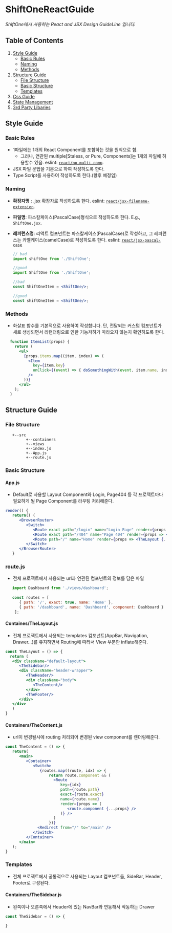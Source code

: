 # ShiftOneReactGuide

*ShiftOne에서 사용하는 React and JSX Design GuideLine 입니다.*


## Table of Contents
1. [Style Guide](#style-guide)
   - [Basic Rules](#basic-rules)
   - [Naming](#naming)
   - [Methods](#methods)
2. [Structure Guide](#structure-guide)
   - [File Structure](#file-structure)
   - [Basic Structure](#basic-structure)     
   - [Templates](#templates)
3. [Css Guide](#css-guide)
4. [State Management](#state-management)
5. [3rd Party Libaries](#3rdparty-libaries)

## Style Guide
### Basic Rules

 - 1파일에는 1개의 React Component를 포함하는 것을 원칙으로 함.
    - 그러나, 연관된 multiple[Staless, or Pure, Components]는 1개의 파일에 허용할수 있음. eslint: [`react/no-multi-comp`](https://github.com/yannickcr/eslint-plugin-react/blob/master/docs/rules/no-multi-comp.md#ignorestateless).
 - JSX 파일 문법을 기본으로 하여 작성하도록 한다.
 - Type Script를 사용하여 작성하도록 한다.(향후 예정임)
 
 ### Naming
 
  - **확장자명** : .jsx 확장자로 작성하도록 한다. eslint: [`react/jsx-filename-extension`](https://github.com/yannickcr/eslint-plugin-react/blob/master/docs/rules/jsx-filename-extension.md).
  - **파일명**: 파스칼케이스(PascalCase)형식으로 작성하도록 한다. E.g., `ShiftOne.jsx`.
  - **레퍼런스명**: 리액트 컴포넌트는 파스칼케이스(PascalCase)로 작성하고, 그 레퍼런스는 카멜케이스(camelCase)로 작성하도록 한다. eslint: [`react/jsx-pascal-case`](https://github.com/yannickcr/eslint-plugin-react/blob/master/docs/rules/jsx-pascal-case.md)
  
    ```jsx
    // bad
    import shiftOne from './ShiftOne';
    
    //good
    import ShiftOne from './ShiftOne';
    
    //bad
    const ShiftOneItem = <ShiftOne/>;
    
    //good
    const shiftOneItem = <ShiftOne/>;
    
### Methods

  - 화살표 함수를 기본적으로 사용하여 작성합니다. 단, 전달되는 커스텀 컴포넌트가 새로 생성되면서 리랜더링으로 인한 기능저하가 따라오지 않는지 확인하도록 한다.
  ```jsx
    function ItemList(props) {
      return (
        <ul>
          {props.items.map((item, index) => (
            <Item
              key={item.key}
              onClick={(event) => { doSomethingWith(event, item.name, index); }}
            />
          ))}
        </ul>
      );
    }
   ```
## Structure Guide
### File Structure
```
   +--src
         +--containers
         +--views
         +--index.js
         +--App.js
         +--route.js
```     
### Basic Structure
#### App.js
   - Default로 사용할 Layout Component와 Login, Page404 등 각 프로젝트마다 필요하게 될 Page Component를 라우팅 처리해준다.
   ```jsx
   render() {
      return() (
         <BrowserRouter>
            <Switch>
               <Route exact path="/login" name="Login Page" render={props => <Login {...props}/>} />
               <Route exact path="/404" name="Page 404" render={props => <Page404 {...props}/>} />
               <Route path="/" name="Home" render={props => <TheLayout {...props}/>} />
            </Switch>
         </BrowserRouter>
      }
   ```
### route.js
   - 전체 프로젝트에서 사용되는 url과 연관된 컴포넌트의 정보를 담은 파일
   ```jsx
      import Dashboard from './views/dashboard';
      
      const routes = [
         { path: '/', exact: true, name: 'Home' },
         { path: '/dashboard', name: 'Dashboard', component: Dashboard }
       ];
   ```
#### Containes/TheLayout.js
   - 전체 프로젝트에서 사용되는 templates 컴포넌트(AppBar, Navigation, Drawer...)를 유지하면서 Routing에 따라서 View 부분만 inflate해준다. 
   ```jsx
   const TheLayout = () => {
     return (
      <div className="default-layout">
         <TheSidebar/>
         <div className="header-wrapper">
            <TheHeader/>
            <div className="body">
               <TheContent/>
            </div>
            <TheFooter/>
         </div>
      </div>
      )
   }
   ```
#### Containers/TheContent.js
   - url이 변경될시에 routing 처리되어 변경된 view component를 렌더링해준다.
   ```jsx
   const TheContent = () => {
      return(
         <main>
            <Container>
               <Switch>
                  {routes.map((route, idx) => {
                      return route.component && (
                        <Route
                           key={idx}
                           path={route.path}
                           exact={route.exact}
                           name={route.name}
                           render={props => (
                              <route.component {...props} />
                           )} />
                        )
                      })}
                 <Redirect from="/" to="/main" />
               </Switch>
            </Container>
         </main>        
      );
   }
   ```
### Templates
   - 전체 프로젝트에서 공통적으로 사용되는 Layout 컴포넌트들, SideBar, Header, Footer로 구성된다.
#### Containers/TheSidebar.js
   - 왼쪽이나 오른쪽에서 Header에 있는 NavBar와 연동해서 작동하는 Drawer
   ```jsx
   const TheSidebar = () => {
   
   }
   ```
   
